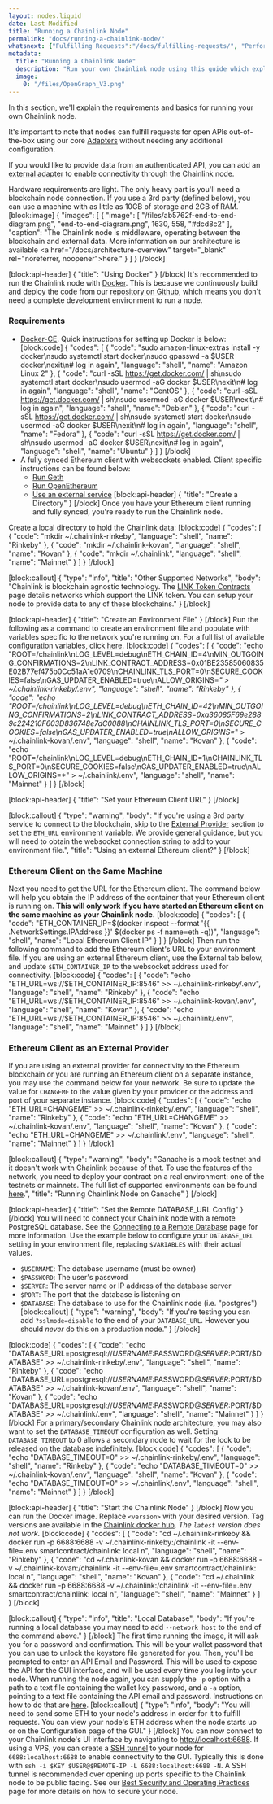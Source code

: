 ```yaml
---
layout: nodes.liquid
date: Last Modified
title: "Running a Chainlink Node"
permalink: "docs/running-a-chainlink-node/"
whatsnext: {"Fulfilling Requests":"/docs/fulfilling-requests/", "Performing System Maintenance":"/docs/performing-system-maintenance/", "Miscellaneous":"/docs/miscellaneous/", "Best Security and Operating Practices":"/docs/best-security-practices/"}
metadata: 
  title: "Running a Chainlink Node"
  description: "Run your own Chainlink node using this guide which explains the requirements and basics for getting started."
  image: 
    0: "/files/OpenGraph_V3.png"
---
```

In this section, we'll explain the requirements and basics for running your own Chainlink node. 

It's important to note that nodes can fulfill requests for open APIs out-of-the-box using our core [Adapters](../adapters/) without needing any additional configuration. 

If you would like to provide data from an authenticated API, you can add an [external adapter](../external-adapters/) to enable connectivity through the Chainlink node.

Hardware requirements are light. The only heavy part is you'll need a blockchain node connection. If you use a 3rd party (defined below), you can use a machine with as little as 10GB of storage and 2GB of RAM. 
[block:image]
{
  "images": [
    {
      "image": [
        "/files/ab5762f-end-to-end-diagram.png",
        "end-to-end-diagram.png",
        1630,
        558,
        "#dcd8c2"
      ],
      "caption": "The Chainlink node is middleware, operating between the blockchain and external data. More information on our architecture is available <a href=\"/docs/architecture-overview\" target=\"_blank\" rel=\"noreferrer, noopener\">here</a>."
    }
  ]
}
[/block]

[block:api-header]
{
  "title": "Using Docker"
}
[/block]
It's recommended to run the Chainlink node with <a href="https://www.docker.com/" target="_blank" rel="noreferrer, noopener">Docker</a>. This is because we continuously build and deploy the code from our <a href="https://github.com/smartcontractkit/chainlink" target="_blank" rel="noreferrer, noopener">repository on Github</a>, which means you don't need a complete development environment to run a node.

### Requirements

- <a href="https://docs.docker.com/install/" target="_blank" rel="noreferrer, noopener">Docker-CE</a>. Quick instructions for setting up Docker is below:
[block:code]
{
  "codes": [
    {
      "code": "sudo amazon-linux-extras install -y docker\nsudo systemctl start docker\nsudo gpasswd -a $USER docker\nexit\n# log in again",
      "language": "shell",
      "name": "Amazon Linux 2"
    },
    {
      "code": "curl -sSL https://get.docker.com/ | sh\nsudo systemctl start docker\nsudo usermod -aG docker $USER\nexit\n# log in again",
      "language": "shell",
      "name": "CentOS"
    },
    {
      "code": "curl -sSL https://get.docker.com/ | sh\nsudo usermod -aG docker $USER\nexit\n# log in again",
      "language": "shell",
      "name": "Debian"
    },
    {
      "code": "curl -sSL https://get.docker.com/ | sh\nsudo systemctl start docker\nsudo usermod -aG docker $USER\nexit\n# log in again",
      "language": "shell",
      "name": "Fedora"
    },
    {
      "code": "curl -sSL https://get.docker.com/ | sh\nsudo usermod -aG docker $USER\nexit\n# log in again",
      "language": "shell",
      "name": "Ubuntu"
    }
  ]
}
[/block]
- A fully synced Ethereum client with websockets enabled. Client specific instructions can be found below:
  - [Run Geth](../run-an-ethereum-client/#geth)
  - [Run OpenEthereum](../run-an-ethereum-client/#parity)
  - [Use an external service](../run-an-ethereum-client/#external-services)
[block:api-header]
{
  "title": "Create a Directory"
}
[/block]
Once you have your Ethereum client running and fully synced, you're ready to run the Chainlink node.

Create a local directory to hold the Chainlink data:
[block:code]
{
  "codes": [
    {
      "code": "mkdir ~/.chainlink-rinkeby",
      "language": "shell",
      "name": "Rinkeby"
    },
    {
      "code": "mkdir ~/.chainlink-kovan",
      "language": "shell",
      "name": "Kovan"
    },
    {
      "code": "mkdir ~/.chainlink",
      "language": "shell",
      "name": "Mainnet"
    }
  ]
}
[/block]

[block:callout]
{
  "type": "info",
  "title": "Other Supported Networks",
  "body": "Chainlink is blockchain agnostic technology. The [LINK Token Contracts](../link-token-contracts/) page details networks which support the LINK token. You can setup your node to provide data to any of these blockchains."
}
[/block]

[block:api-header]
{
  "title": "Create an Environment File"
}
[/block]
Run the following as a command to create an environment file and populate with variables specific to the network you're running on. For a full list of available configuration variables, click [here](../configuration-variables/).
[block:code]
{
  "codes": [
    {
      "code": "echo \"ROOT=/chainlink\nLOG_LEVEL=debug\nETH_CHAIN_ID=4\nMIN_OUTGOING_CONFIRMATIONS=2\nLINK_CONTRACT_ADDRESS=0x01BE23585060835E02B77ef475b0Cc51aA1e0709\nCHAINLINK_TLS_PORT=0\nSECURE_COOKIES=false\nGAS_UPDATER_ENABLED=true\nALLOW_ORIGINS=*\" > ~/.chainlink-rinkeby/.env",
      "language": "shell",
      "name": "Rinkeby"
    },
    {
      "code": "echo \"ROOT=/chainlink\nLOG_LEVEL=debug\nETH_CHAIN_ID=42\nMIN_OUTGOING_CONFIRMATIONS=2\nLINK_CONTRACT_ADDRESS=0xa36085F69e2889c224210F603D836748e7dC0088\nCHAINLINK_TLS_PORT=0\nSECURE_COOKIES=false\nGAS_UPDATER_ENABLED=true\nALLOW_ORIGINS=*\" > ~/.chainlink-kovan/.env",
      "language": "shell",
      "name": "Kovan"
    },
    {
      "code": "echo \"ROOT=/chainlink\nLOG_LEVEL=debug\nETH_CHAIN_ID=1\nCHAINLINK_TLS_PORT=0\nSECURE_COOKIES=false\nGAS_UPDATER_ENABLED=true\nALLOW_ORIGINS=*\" > ~/.chainlink/.env",
      "language": "shell",
      "name": "Mainnet"
    }
  ]
}
[/block]

[block:api-header]
{
  "title": "Set your Ethereum Client URL"
}
[/block]

[block:callout]
{
  "type": "warning",
  "body": "If you're using a 3rd party service to connect to the blockchain, skip to the [External Provider](#ethereum-client-as-an-external-provider) section to set the `ETH_URL` environment variable. We provide general guidance, but you will need to obtain the websocket connection string to add to your environment file.",
  "title": "Using an external Ethereum client?"
}
[/block]
### Ethereum Client on the Same Machine

Next you need to get the URL for the Ethereum client. The command below will help you obtain the IP address of the container that your Ethereum client is running on. **This will only work if you have started an Ethereum client on the same machine as your Chainlink node.** 
[block:code]
{
  "codes": [
    {
      "code": "ETH_CONTAINER_IP=$(docker inspect --format '{{ .NetworkSettings.IPAddress }}' $(docker ps -f name=eth -q))",
      "language": "shell",
      "name": "Local Ethereum Client IP"
    }
  ]
}
[/block]
Then run the following command to add the Ethereum client's URL to your environment file. If you are using an external Ethereum client, use the External tab below, and update `$ETH_CONTAINER_IP` to the websocket address used for connectivity.
[block:code]
{
  "codes": [
    {
      "code": "echo \"ETH_URL=ws://$ETH_CONTAINER_IP:8546\" >> ~/.chainlink-rinkeby/.env",
      "language": "shell",
      "name": "Rinkeby"
    },
    {
      "code": "echo \"ETH_URL=ws://$ETH_CONTAINER_IP:8546\" >> ~/.chainlink-kovan/.env",
      "language": "shell",
      "name": "Kovan"
    },
    {
      "code": "echo \"ETH_URL=ws://$ETH_CONTAINER_IP:8546\" >> ~/.chainlink/.env",
      "language": "shell",
      "name": "Mainnet"
    }
  ]
}
[/block]
### Ethereum Client as an External Provider

If you are using an external provider for connectivity to the Ethereum blockchain or you are running an Ethereum client on a separate instance, you may use the command below for your network. Be sure to update the value for `CHANGEME` to the value given by your provider or the address and port of your separate instance.
[block:code]
{
  "codes": [
    {
      "code": "echo \"ETH_URL=CHANGEME\" >> ~/.chainlink-rinkeby/.env",
      "language": "shell",
      "name": "Rinkeby"
    },
    {
      "code": "echo \"ETH_URL=CHANGEME\" >> ~/.chainlink-kovan/.env",
      "language": "shell",
      "name": "Kovan"
    },
    {
      "code": "echo \"ETH_URL=CHANGEME\" >> ~/.chainlink/.env",
      "language": "shell",
      "name": "Mainnet"
    }
  ]
}
[/block]

[block:callout]
{
  "type": "warning",
  "body": "Ganache is a mock testnet and it doesn't work with Chainlink because of that. To use the features of the network, you need to deploy your contract on a real environment: one of the testnets or mainnets. The full list of supported environments can be found [here](../link-token-contracts/).",
  "title": "Running Chainlink Node on Ganache"
}
[/block]

[block:api-header]
{
  "title": "Set the Remote DATABASE_URL Config"
}
[/block]
You will need to connect your Chainlink node with a remote PostgreSQL database. See the [Connecting to a Remote Database](../connecting-to-a-remote-database/) page for more information. Use the example below to configure your `DATABASE_URL` setting in your environment file, replacing `$VARIABLES` with their actual values.

- `$USERNAME`: The database username (must be owner)
- `$PASSWORD`: The user's password
- `$SERVER`: The server name or IP address of the database server
- `$PORT`: The port that the database is listening on
- `$DATABASE`: The database to use for the Chainlink node (i.e. "postgres")
[block:callout]
{
  "type": "warning",
  "body": "If you're testing you can add `?sslmode=disable` to the end of your `DATABASE_URL`. However you should *never* do this on a production node."
}
[/block]

[block:code]
{
  "codes": [
    {
      "code": "echo \"DATABASE_URL=postgresql://$USERNAME:$PASSWORD@$SERVER:$PORT/$DATABASE\" >> ~/.chainlink-rinkeby/.env",
      "language": "shell",
      "name": "Rinkeby"
    },
    {
      "code": "echo \"DATABASE_URL=postgresql://$USERNAME:$PASSWORD@$SERVER:$PORT/$DATABASE\" >> ~/.chainlink-kovan/.env",
      "language": "shell",
      "name": "Kovan"
    },
    {
      "code": "echo \"DATABASE_URL=postgresql://$USERNAME:$PASSWORD@$SERVER:$PORT/$DATABASE\" >> ~/.chainlink/.env",
      "language": "shell",
      "name": "Mainnet"
    }
  ]
}
[/block]
For a primary/secondary Chainlink node architecture, you may also want to set the `DATABASE_TIMEOUT` configuration as well. Setting `DATABASE_TIMEOUT` to 0 allows a secondary node to wait for the lock to be released on the database indefinitely.
[block:code]
{
  "codes": [
    {
      "code": "echo \"DATABASE_TIMEOUT=0\" >> ~/.chainlink-rinkeby/.env",
      "language": "shell",
      "name": "Rinkeby"
    },
    {
      "code": "echo \"DATABASE_TIMEOUT=0\" >> ~/.chainlink-kovan/.env",
      "language": "shell",
      "name": "Kovan"
    },
    {
      "code": "echo \"DATABASE_TIMEOUT=0\" >> ~/.chainlink/.env",
      "language": "shell",
      "name": "Mainnet"
    }
  ]
}
[/block]

[block:api-header]
{
  "title": "Start the Chainlink Node"
}
[/block]
Now you can run the Docker image. Replace `<version>` with your desired version. Tag versions are available in the [Chainlink docker hub](https://hub.docker.com/r/smartcontract/chainlink/tags). *The `latest` version does not work.*
[block:code]
{
  "codes": [
    {
      "code": "cd ~/.chainlink-rinkeby && docker run -p 6688:6688 -v ~/.chainlink-rinkeby:/chainlink -it --env-file=.env smartcontract/chainlink:<version> local n",
      "language": "shell",
      "name": "Rinkeby"
    },
    {
      "code": "cd ~/.chainlink-kovan && docker run -p 6688:6688 -v ~/.chainlink-kovan:/chainlink -it --env-file=.env smartcontract/chainlink:<version> local n",
      "language": "shell",
      "name": "Kovan"
    },
    {
      "code": "cd ~/.chainlink && docker run -p 6688:6688 -v ~/.chainlink:/chainlink -it --env-file=.env smartcontract/chainlink:<version> local n",
      "language": "shell",
      "name": "Mainnet"
    }
  ]
}
[/block]

[block:callout]
{
  "type": "info",
  "title": "Local Database",
  "body": "If you're running a local database you may need to add `--network host` to the end of the command above."
}
[/block]
The first time running the image, it will ask you for a password and confirmation. This will be your wallet password that you can use to unlock the keystore file generated for you. Then, you'll be prompted to enter an API Email and Password. This will be used to expose the API for the GUI interface, and will be used every time you log into your node. When running the node again, you can supply the `-p` option with a path to a text file containing the wallet key password, and a `-a` option, pointing to a text file containing the API email and password. Instructions on how to do that are [here](../miscellaneous/#use-password-and-api-files-on-startup). 
[block:callout]
{
  "type": "info",
  "body": "You will need to send some ETH to your node's address in order for it to fulfill requests. You can view your node's ETH address when the node starts up or on the Configuration page of the GUI."
}
[/block]
You can now connect to your Chainlink node's UI interface by navigating to <a href="http://localhost:6688" target="_blank" rel="noreferrer, noopener">http://localhost:6688</a>. If using a VPS, you can create a <a href="https://www.howtogeek.com/168145/how-to-use-ssh-tunneling/" target="_blank" rel="noreferrer, noopener">SSH tunnel</a> to your node for `6688:localhost:6688` to enable connectivity to the GUI. Typically this is done with `ssh -i $KEY $USER@$REMOTE-IP -L 6688:localhost:6688 -N`. A SSH tunnel is recommended over opening up ports specific to the Chainlink node to be public facing. See our [Best Security and Operating Practices](../best-security-practices/) page for more details on how to secure your node.